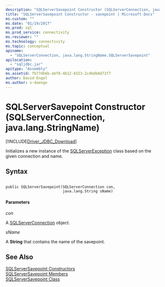 ```yaml
---
description: "SQLServerSavepoint Constructor (SQLServerConnection, java.lang.StringName)"
title: "SQLServerSavepoint Constructor - savepoint | Microsoft Docs"
ms.custom: ""
ms.date: "01/19/2017"
ms.prod: sql
ms.prod_service: connectivity
ms.reviewer: ""
ms.technology: connectivity
ms.topic: conceptual
apiname: 
  - "SQLServerConnection, java.lang.StringName.SQLServerSavepoint"
apilocation: 
  - "sqljdbc.jar"
apitype: "Assembly"
ms.assetid: fb77db6b-ebf8-4b12-8153-2c4bdb8d72f7
author: David-Engel
ms.author: v-daenge
---
```

# SQLServerSavepoint Constructor (SQLServerConnection, java.lang.StringName)
[!INCLUDE[Driver_JDBC_Download](../../../includes/driver_jdbc_download.md)]

  Initializes a new instance of the [SQLServerException](../../../connect/jdbc/reference/sqlserverexception-class.md) class based on the given connection and name.  
  
## Syntax  
  
```  
  
public SQLServerSavepoint(SQLServerConnection con,  
                          java.lang.String sName)  
```  
  
#### Parameters  
 *con*  
  
 A [SQLServerConnection](../../../connect/jdbc/reference/sqlserverconnection-class.md) object.  
  
 *sName*  
  
 A **String** that contains the name of the savepoint.  
  
## See Also  
 [SQLServerSavepoint Constructors](../../../connect/jdbc/reference/sqlserversavepoint-constructors.md)   
 [SQLServerSavepoint Members](../../../connect/jdbc/reference/sqlserversavepoint-members.md)   
 [SQLServerSavepoint Class](../../../connect/jdbc/reference/sqlserversavepoint-class.md)  
  
  
